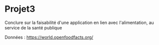 # Projet3

Conclure sur la faisabilité d'une application en lien avec l'alimentation, au service de la santé publique

Données : https://world.openfoodfacts.org/
